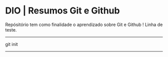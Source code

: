 # DIO | Resumos Git e Github

Repósitório tem como finalidade o aprendizado sobre Git e Github !
Linha de teste.

---

git init

---
